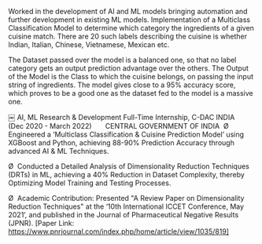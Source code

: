 
Worked in the development of AI and ML models bringing automation and further development in existing ML models. Implementation of a Multiclass Classification Model to determine which category the ingredients of a given cuisine match. There are 20 such labels describing the cuisine is whether Indian, Italian, Chinese, Vietnamese, Mexican etc.


The Dataset passed over the model is a balanced one, so that no label category gets an output prediction advantage over the others. The Output of the Model is the Class to which the cuisine belongs, on passing the input string of ingredients. The model gives close to a 95% accuracy score, which proves to be a good one as the dataset fed to the model is a massive one.

￼
AI, ML Research & Development Full-Time Internship, C-DAC INDIA          (Dec 2020 - March 2022)       CENTRAL GOVERNMENT OF INDIA  
Ø  Engineered a ‘Multiclass Classification & Cuisine Prediction Model’ using XGBoost and Python, achieving 88-90% Prediction Accuracy through advanced AI & ML Techniques.

Ø  Conducted a Detailed Analysis of Dimensionality Reduction Techniques (DRTs) in ML, achieving a 40% Reduction in Dataset Complexity, thereby Optimizing Model Training and Testing Processes.

Ø  Academic Contribution: Presented "A Review Paper on Dimensionality Reduction Techniques" at the ‘10th International ICCET Conference, May 2021’, and published in the Journal of Pharmaceutical Negative Results (JPNR). [Paper Link: https://www.pnrjournal.com/index.php/home/article/view/1035/819]
